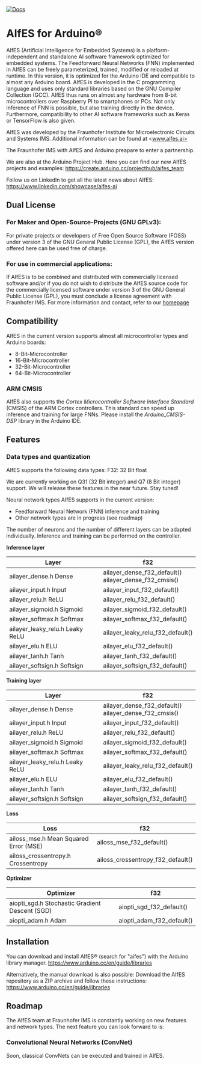 [![Docs](https://img.shields.io/badge/Docs-Doxygen-green)](https://fraunhofer-ims.github.io/AIfES_for_Arduino/)

# AIfES for Arduino®

AIfES (Artificial Intelligence for Embedded Systems) is a platform-independent and standalone AI software framework optimized for embedded systems.
The Feedforward Neural Networks (FNN) implemented in AIfES can be freely parameterized, trained, modified or reloaded at runtime.
In this version, it is optimized for the Arduino IDE and compatible to almost any Arduino board.
AIfES is developed in the C programming language and uses only standard libraries based on the GNU Compiler Collection (GCC).
AIfES thus runs on almost any hardware from 8-bit microcontrollers over Raspberry PI to smartphones or PCs.
Not only inference of FNN is possible, but also training directly in the device. Furthermore, compatibility to other AI software frameworks such as Keras or TensorFlow is also given.

AIfES was developed by the Fraunhofer Institute for Microelectronic Circuits and Systems IMS. Additional information can be found at <www.aifes.ai>

The Fraunhofer IMS with AIfES and Arduino preapare to enter a partnership.

We are also at the Arduino Project Hub. Here you can find our new AIfES projects and examples:
https://create.arduino.cc/projecthub/aifes_team

Follow us on LinkedIn to get all the latest news about AIfES:
https://www.linkedin.com/showcase/aifes-ai

## Dual License
### For Maker and Open-Source-Projects (GNU GPLv3):
For private projects or developers of Free Open Source Software (FOSS) under version 3 of the GNU General Public License (GPL), the AIfES version offered here can be used free of charge.

### For use in commercial applications:
If AIfES is to be combined and distributed with commercially licensed software and/or if you do not wish to distribute the AIfES source code
for the commercially licensed software under version 3 of the GNU General Public License (GPL), you must conclude a license agreement with Fraunhofer IMS.
For more information and contact, refer to our [homepage](<https://www.ims.fraunhofer.de/en/Business-Unit/Industry/Industrial-AI/Artificial-Intelligence-for-Embedded-Systems-AIfES/AIFES_Cooperation.html>)

## Compatibility
AIfES in the current version supports almost all microcontroller types and Arduino boards:
*	8-Bit-Microcontroller
*	16-Bit-Microcontroller
*	32-Bit-Microcontroller
*	64-Bit-Microcontroller

### ARM CMSIS
AIfES also supports the *Cortex Microcontroller Software Interface Standard* (CMSIS) of the ARM Cortex controllers.
This standard can speed up inference and training for large FNNs.
Please install the *Arduino_CMSIS-DSP* library in the Arduino IDE.


## Features
### Data types and quantization
AIfES supports the following data types:
F32:	32 Bit float

We are currently working on Q31 (32 Bit integer) and Q7 (8 Bit integer) support. We will release these features in the near future. Stay tuned!

Neural network types
AIfES supports in the current version:
*	Feedforward Neural Network (FNN) inference and training
*	Other network types are in progress (see roadmap)

The number of neurons and the number of different layers can be adapted individually. Inference and training can be performed on the controller.

**Inference layer**

| Layer      | f32     |
|------------|---------|
| ailayer_dense.h Dense | ailayer_dense_f32_default()<br>ailayer_dense_f32_cmsis() |
| ailayer_input.h Input | ailayer_input_f32_default() |
| ailayer_relu.h ReLU | ailayer_relu_f32_default() |
| ailayer_sigmoid.h Sigmoid | ailayer_sigmoid_f32_default() |
| ailayer_softmax.h Softmax | ailayer_softmax_f32_default() |
| ailayer_leaky_relu.h Leaky ReLU | ailayer_leaky_relu_f32_default() |
| ailayer_elu.h ELU | ailayer_elu_f32_default() |
| ailayer_tanh.h Tanh | ailayer_tanh_f32_default() |
| ailayer_softsign.h Softsign | ailayer_softsign_f32_default() |

**Training layer**

| Layer      | f32     |
|------------|---------|
| ailayer_dense.h Dense | ailayer_dense_f32_default()<br>ailayer_dense_f32_cmsis() |
| ailayer_input.h Input | ailayer_input_f32_default() |
| ailayer_relu.h ReLU | ailayer_relu_f32_default() |
| ailayer_sigmoid.h Sigmoid | ailayer_sigmoid_f32_default() |
| ailayer_softmax.h Softmax | ailayer_softmax_f32_default() |
| ailayer_leaky_relu.h Leaky ReLU | ailayer_leaky_relu_f32_default() |
| ailayer_elu.h ELU | ailayer_elu_f32_default() |
| ailayer_tanh.h Tanh | ailayer_tanh_f32_default() |
| ailayer_softsign.h Softsign | ailayer_softsign_f32_default() |

**Loss**

| Loss                     | f32     |
|--------------------------|---------|
| ailoss_mse.h Mean Squared Error (MSE) | ailoss_mse_f32_default() |
| ailoss_crossentropy.h Crossentropy | ailoss_crossentropy_f32_default() |

**Optimizer**

| Optimizer                         | f32     |
|-----------------------------------|---------|
| aiopti_sgd.h Stochastic Gradient Descent (SGD) | aiopti_sgd_f32_default() |
| aiopti_adam.h Adam | aiopti_adam_f32_default() |

## Installation
You can download and install AIfES® (search for "aifes") with the Arduino library manager.
https://www.arduino.cc/en/guide/libraries

Alternatively, the manual download is also possible:
Download the AIfES repository as a ZIP archive and follow these instructions:
<https://www.arduino.cc/en/guide/libraries>

## Roadmap
The AIfES team at Fraunhofer IMS is constantly working on new features and network types. The next feature you can look forward to is:

### Convolutional Neural Networks (ConvNet) 
Soon, classical ConvNets can be executed and trained in AIfES.

